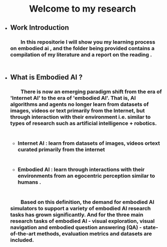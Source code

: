 # <center>Welcome to my research

* ## Work Introduction
    ### &emsp;&emsp;In this repositorie I will show you my learning process on embodied ai , and the folder being provided contains a compilation of my literature and a report on the reading .</br></br>


* ## What is Embodied AI ?
    ### &emsp;&emsp;There is now an emerging paradigm shift from the era of 'Internet AI' to the era of 'embodied AI'. That is, AI algorithms and agents no longer learn from datasets of images, videos or text primarily from the Internet, but through interaction with their environment i.e. similar to types of research such as artificial intelligence + robotics.</br></br>
    - ### Internet AI&nbsp;:&nbsp;learn from datasets of images, videos ortext curated primarily from the internet</br></br>
    - ### Embodied AI&nbsp;:&nbsp;learn through interactions with their environments from an egocentric perception similar to humans . </br></br>

    ### &emsp;&emsp;Based on this definition, the demand for embodied AI simulators to support a variety of embodied AI research tasks has grown significantly. And for the three main research tasks of embodied AI - visual exploration, visual navigation and embodied question answering (QA) - state-of-the-art methods, evaluation metrics and datasets are included.



